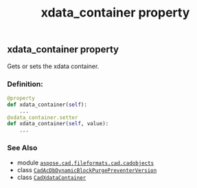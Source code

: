 ﻿---
title: xdata_container property
second_title: Aspose.CAD for Python via .NET API References
description: 
type: docs
weight: 190
url: /python-net/aspose.cad.fileformats.cad.cadobjects/cadacdbdynamicblockpurgepreventerversion/xdata_container/
is_root: false
---

## xdata_container property


Gets or sets the xdata container.
### Definition:
```python
@property
def xdata_container(self):
    ...
@xdata_container.setter
def xdata_container(self, value):
    ...
```

### See Also
* module [`aspose.cad.fileformats.cad.cadobjects`](../../)
* class [`CadAcDbDynamicBlockPurgePreventerVersion`](/cad/python-net/aspose.cad.fileformats.cad.cadobjects/cadacdbdynamicblockpurgepreventerversion)
* class [`CadXdataContainer`](/cad/python-net/aspose.cad.fileformats.cad.cadobjects/cadxdatacontainer)
